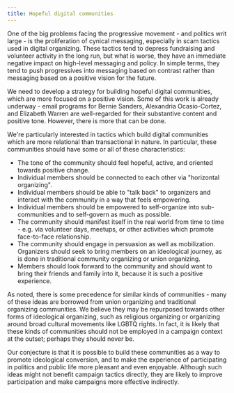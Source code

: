 ```yaml
---
title: Hopeful digital communities
---
```


One of the big problems facing the progressive movement - and politics writ large - is the proliferation of cynical messaging, especially in scam tactics used in digital organizing. These tactics tend to depress fundraising and volunteer activity in the long run, but what is worse, they have an immediate negative impact on high-level messaging and policy. In simple terms, they tend to push progressives into messaging based on contrast rather than messaging based on a positive vision for the future.

We need to develop a strategy for building hopeful digital communities, which are more focused on a positive vision. Some of this work is already underway - email programs for Bernie Sanders, Alexandria Ocasio-Cortez, and Elizabeth Warren are well-regarded for their substantive content and positive tone. However, there is more that can be done.

We're particularly interested in tactics which build digital communities which are more relational than transactional in nature. In particular, these communities should have some or all of these characteristics:

* The tone of the community should feel hopeful, active, and oriented towards positive change.
* Individual members should be connected to each other via "horizontal organizing".
* Individual members should be able to "talk back" to organizers and interact with the community in a way that feels empowering.
* Individual members should be empowered to self-organize into sub-communities and to self-govern as much as possible.
* The community should manifest itself in the real world from time to time - e.g. via volunteer days, meetups, or other activities which promote face-to-face relationship.
* The community should engage in persuasion as well as mobilization. Organizers should seek to bring members on an ideological journey, as is done in traditional community organizing or union organizing.
* Members should look forward to the community and should want to bring their friends and family into it, because it is such a positive experience.

As noted, there is some precedence for similar kinds of communities - many of these ideas are borrowed from union organizing and traditional organizing communities. We believe they may be repurposed towards other forms of ideological organizing, such as religious organizing or organizing around broad cultural movements like LGBTQ rights. In fact, it is likely that these kinds of communities should not be employed in a campaign context at the outset; perhaps they should never be.

Our conjecture is that it is possible to build these communities as a way to promote ideological conversion, and to make the experience of participating in politics and public life more pleasant and even enjoyable. Although such ideas might not benefit campaign tactics directly, they are likely to improve participation and make campaigns more effective indirectly.